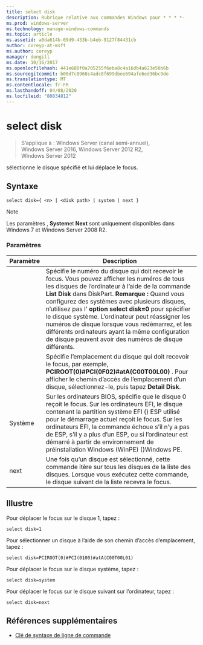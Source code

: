 ```yaml
---
title: select disk
description: Rubrique relative aux commandes Windows pour * * * *-
ms.prod: windows-server
ms.technology: manage-windows-commands
ms.topic: article
ms.assetid: a0da614b-09d9-433b-b4eb-9127f84431cb
author: coreyp-at-msft
ms.author: coreyp
manager: dongill
ms.date: 10/16/2017
ms.openlocfilehash: 441e680f0a705255f6eba8c4a16db4a623e50b6b
ms.sourcegitcommit: b00d7c8968c4adc8f699dbee694afe6ed36bc9de
ms.translationtype: MT
ms.contentlocale: fr-FR
ms.lasthandoff: 04/08/2020
ms.locfileid: "80834812"
---
```

# <a name="select-disk"></a>select disk

>S’applique à : Windows Server (canal semi-annuel), Windows Server 2016, Windows Server 2012 R2, Windows Server 2012

sélectionne le disque spécifié et lui déplace le focus.  
  
  
  
## <a name="syntax"></a>Syntaxe  
  
```  
select disk={ <n> | <disk path> | system | next }  
```  
  
> [!NOTE]  
> Les paramètres **<disk path>** , **System**et **Next** sont uniquement disponibles dans Windows 7 et Windows Server 2008 R2.  
  
### <a name="parameters"></a>Paramètres  
  
|  Paramètre  |                                                                                                                                                                                                            Description                                                                                                                                                                                                            |
|-------------|-----------------------------------------------------------------------------------------------------------------------------------------------------------------------------------------------------------------------------------------------------------------------------------------------------------------------------------------------------------------------------------------------------------------------------------|
|     <n>     | Spécifie le numéro du disque qui doit recevoir le focus. Vous pouvez afficher les numéros de tous les disques de l’ordinateur à l’aide de la commande **List Disk** dans DiskPart. **Remarque :** Quand vous configurez des systèmes avec plusieurs disques, n’utilisez pas l' **option select disk\=0** pour spécifier le disque système. L’ordinateur peut réassigner les numéros de disque lorsque vous redémarrez, et les différents ordinateurs ayant la même configuration de disque peuvent avoir des numéros de disque différents. |
| <disk path> |                                                                                                                 Spécifie l’emplacement du disque qui doit recevoir le focus, par exemple, **PCIROOT\(0\)\#PCI\(0F02\)\#atA\(C00T00L00\)** . Pour afficher le chemin d’accès de l’emplacement d’un disque, sélectionnez-le, puis tapez **Detail Disk**.                                                                                                                  |
|   Système    |                                 Sur les ordinateurs BIOS, spécifie que le disque 0 reçoit le focus. Sur les ordinateurs EFI, le disque contenant la partition système EFI \(\) ESP utilisé pour le démarrage actuel reçoit le focus. Sur les ordinateurs EFI, la commande échoue s’il n’y a pas de ESP, s’il y a plus d’un ESP, ou si l’ordinateur est démarré à partir de environnement de préinstallation Windows (WinPE) \(\)Windows PE.                                  |
|    next     |                                                                                                                                     Une fois qu’un disque est sélectionné, cette commande itère sur tous les disques de la liste des disques. Lorsque vous exécutez cette commande, le disque suivant de la liste recevra le focus.                                                                                                                                      |
  
## <a name="examples"></a><a name=BKMK_examples></a>Illustre  
Pour déplacer le focus sur le disque 1, tapez :  
  
```  
select disk=1  
```  
  
Pour sélectionner un disque à l’aide de son chemin d’accès d’emplacement, tapez :  
  
```  
select disk=PCIROOT(0)#PCI(0100)#atA(C00T00L01)  
```  
  
Pour déplacer le focus sur le disque système, tapez :  
  
```  
select disk=system  
```  
  
Pour déplacer le focus sur le disque suivant sur l’ordinateur, tapez :  
  
```  
select disk=next  
```  
  
## <a name="additional-references"></a>Références supplémentaires  
- [Clé de syntaxe de ligne de commande](command-line-syntax-key.md)  
  

  

